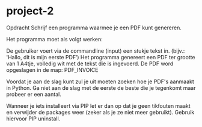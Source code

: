 # project-2

Opdracht
Schrijf een programma waarmee je een PDF kunt genereren.

Het programma moet als volgt werken:

De gebruiker voert via de commandline (input) een stukje tekst in. (bijv.: 'Hallo, dit is mijn eerste PDF’)
Het programma genereert een PDF ter grootte van 1 A4tje, volledig wit met de tekst die is ingevoerd.
De PDF word opgeslagen in de map: PDF_INVOICE

Voordat je aan de slag kunt zul je uit moeten zoeken hoe je PDF's aanmaakt in Python. Ga niet aan de slag met de eerste de beste die je tegenkomt maar probeer er een aantal.

Wanneer je iets installeert via PIP let er dan op dat je geen tikfouten maakt en verwijder de packages weer (zeker als je ze niet meer gebruikt).
Gebruik hiervoor PIP uninstall.
